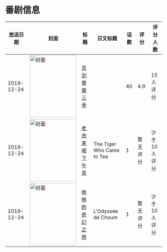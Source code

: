 # 番剧信息

|放送日期|封面|标题|日文标题|话数|评分|评分人数|
|---|---|---|---|---|---|---|
|2019-12-24|<img src="https://lain.bgm.tv/pic/cover/c/73/2c/296258_KhbKw.jpg" alt="封面" style="width:150px;height:200px;object-fit:cover;">|[灵剑尊 第三季](https://bangumi.tv/subject/296258)||40|4.9|15人评分|
|2019-12-24|<img src="https://lain.bgm.tv/pic/cover/c/94/46/506443_yEPgy.jpg" alt="封面" style="width:150px;height:200px;object-fit:cover;">|[老虎来喝下午茶](https://bangumi.tv/subject/506443)|The Tiger Who Came to Tea|1|暂无评分|少于10人评分|
|2019-12-24|<img src="https://lain.bgm.tv/pic/cover/c/f5/e4/312260_n5XkH.jpg" alt="封面" style="width:150px;height:200px;object-fit:cover;">|[咻咻的奇幻之旅](https://bangumi.tv/subject/312260)|L'Odyssée de Choum|1|暂无评分|少于10人评分|
